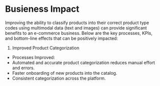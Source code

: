 # Busieness Impact

Improving the ability to classify products into their correct product type codes using multimodal data (text and images) can provide significant benefits to an e-commerce business. Below are the key processes, KPIs, and bottom-line effects that can be positively impacted:

1. Improved Product Categorization
 - Processes Improved:
  - Automated and accurate product categorization reduces manual effort and errors.
  - Faster onboarding of new products into the catalog.
  - Consistent categorization across the platform.
